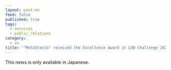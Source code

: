 ```yaml
---
layout: post-en
feed: false
published: true
tags:
  - services
  - public_relations
category:
  - en
title: '"MetaStanza" received the Excellence Award in LOD Challenge 2021. (in Japanese)'
---
```

This news is only available in Japanese.
